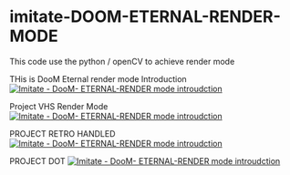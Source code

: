 # imitate-DOOM-ETERNAL-RENDER-MODE

This code use the python / openCV to achieve  render mode


THis is DooM Eternal render mode Introduction
[![Imitate - DooM- ETERNAL-RENDER mode  introudction](https://img.youtube.com/vi/37VF9pbxNc0/maxresdefault.jpg)](https://www.youtube.com/watch?v=37VF9pbxNc0&ab_channel=%E4%BC%8A%E5%B7%B4%E5%AF%86%E6%BF%83%E9%81%94)


Project VHS Render Mode
[![Imitate - DooM- ETERNAL-RENDER mode  introudction](https://img.youtube.com/vi/BvUUMBKDQNc/maxresdefault.jpg)](https://www.youtube.com/watch?v=BvUUMBKDQNc&ab_channel=%E4%BC%8A%E5%B7%B4%E5%AF%86%E6%BF%83%E9%81%94)

PROJECT RETRO HANDLED
[![Imitate - DooM- ETERNAL-RENDER mode  introudction](https://img.youtube.com/vi/9EngeJclCD4/maxresdefault.jpg)](https://www.youtube.com/watch?v=9EngeJclCD4&ab_channel=%E4%BC%8A%E5%B7%B4%E5%AF%86%E6%BF%83%E9%81%94)

PROJECT DOT
[![Imitate - DooM- ETERNAL-RENDER mode  introudction](https://img.youtube.com/vi/bxr3VXbEEU4/maxresdefault.jpg)](https://www.youtube.com/watch?v=bxr3VXbEEU4&ab_channel=%E4%BC%8A%E5%B7%B4%E5%AF%86%E6%BF%83%E9%81%94)
